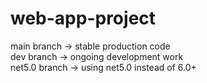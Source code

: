 ﻿# web-app-project
main branch -> stable production code<br>
dev branch -> ongoing development work<br>
net5.0 branch -> using net5.0 instead of 6.0+

